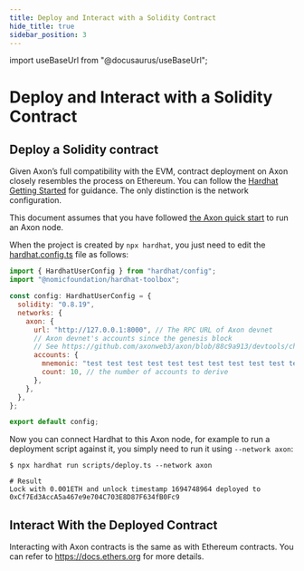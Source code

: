 ```yaml
---
title: Deploy and Interact with a Solidity Contract
hide_title: true
sidebar_position: 3
---
```


import useBaseUrl from "@docusaurus/useBaseUrl";

# Deploy and Interact with a Solidity Contract

## Deploy a Solidity contract
Given Axon’s full compatibility with the EVM, contract deployment on Axon closely resembles the process on Ethereum. You can follow the [Hardhat Getting Started](https://hardhat.org/hardhat-runner/docs/getting-started) for guidance. The only distinction is the network configuration.

This document assumes that you have followed [the Axon quick start](docs/getting-started/for-dapp-devs/quick_start.md) to run an Axon node.

When the project is created by `npx hardhat`, you just need to edit the [hardhat.config.ts](https://hardhat.org/hardhat-runner/docs/config) file as follows:

```javascript
import { HardhatUserConfig } from "hardhat/config";
import "@nomicfoundation/hardhat-toolbox";

const config: HardhatUserConfig = {
  solidity: "0.8.19",
  networks: {
    axon: {
      url: "http://127.0.0.1:8000", // The RPC URL of Axon devnet
      // Axon devnet's accounts since the genesis block
      // See https://github.com/axonweb3/axon/blob/88c9a913/devtools/chain/specs/single_node/chain-spec.toml#L18C3-L21
      accounts: {
        mnemonic: "test test test test test test test test test test test junk",
        count: 10, // the number of accounts to derive
      },
    },
  },
};

export default config;
```

Now you can connect Hardhat to this Axon node, for example to run a deployment script against it, you simply need to run it using `--network axon`:
```shell
$ npx hardhat run scripts/deploy.ts --network axon

# Result
Lock with 0.001ETH and unlock timestamp 1694748964 deployed to 0xCf7Ed3AccA5a467e9e704C703E8D87F634fB0Fc9
```

## Interact With the Deployed Contract
Interacting with Axon contracts is the same as with Ethereum contracts. You can refer to https://docs.ethers.org for more details.

